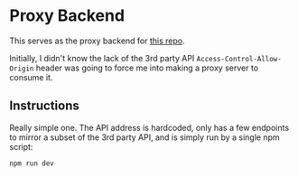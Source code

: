 # Proxy Backend

This serves as the proxy backend for [this repo](https://github.com/t3xhno/hearthstone-repo).

Initially, I didn't know the lack of the 3rd party API `Access-Control-Allow-Origin` header was going to force me into making a proxy server to consume it.

## Instructions

Really simple one. The API address is hardcoded, only has a few endpoints to mirror a subset of the 3rd party API, and is simply run by a single npm script:

```bash
npm run dev
```
